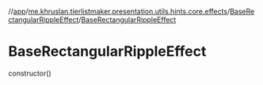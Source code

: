 //[app](../../../index.md)/[me.khruslan.tierlistmaker.presentation.utils.hints.core.effects](../index.md)/[BaseRectangularRippleEffect](index.md)/[BaseRectangularRippleEffect](-base-rectangular-ripple-effect.md)

# BaseRectangularRippleEffect

constructor()
